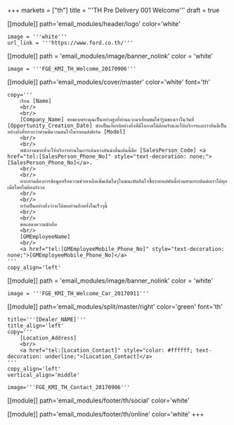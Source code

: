 +++
markets = ["th"]
title = '''TH Pre Delivery 001 Welcome'''
draft = true

[[module]]
path='email_modules/header/logo'
color='white'

	image = '''white'''
	url_link = '''https://www.ford.co.th/'''

[[module]]
path = 'email_modules/image/banner_nolink'
color = 'white'

	image = '''FGE_KMI_TH_Welcome_20170906'''

[[module]]
path='email_modules/cover/master'
color='white'
font='th'

	copy='''
		เรียน [Name]
		<br/>
		<br/>
		[Company_Name] ขอขอบพระคุณเป็นอย่างสูงที่ท่านแวะมาเยี่ยมชมโชว์รูมของเราในวันที่ [Opportunity_Creation_Date] นับเป็นเกียรติอย่างยิ่งที่มีโอกาสได้ต้อนรับและให้บริการและเรายินดีเป็นอย่างยิ่งที่ทราบว่าท่านมีความสนใจในรถยนต์ฟอร์ด [Model]
		<br/>
		<br/>
		พนักงานขายที่จะให้บริการท่านในการเดินทางอันน่าตื่นเต้นนี้คือ [SalesPerson_Code] <a href="tel:[SalesPerson_Phone_No]" style="text-decoration: none;">[SalesPerson_Phone_No]</a>.
		<br/>
		<br/>
		หากท่านต้องการข้อมูลหรือความช่วยเหลือเพิ่มเติมใดๆในขณะตัดสินใจซื้อรถยนต์คันนี้ท่านสามารถติดต่อเราได้ทุกเมื่อโดยไม่ต้องกังวล
		<br/>
		<br/>
		หวังเป็นอย่างยิ่งว่าจะได้พบท่านอีกครั้งในเร็วๆนี้
		<br/>
		<br/>
		ขอแสดงความนับถือ
		<br/>
		[GMEmployeeName]
		<br/>
		<a href="tel:[GMEmployeeMobile_Phone_No]" style="text-decoration: none;">[GMEmployeeMobile_Phone_No]</a>
	'''
	copy_align='left'

[[module]]
path = 'email_modules/image/banner_nolink'
color = 'white'

	image = '''FGE_KMI_TH_Welcome_Car_20170911'''

[[module]]
path='email_modules/split/master/right'
color='green'
font='th'

	title='''[Dealer_NAME]'''
	title_align='left'
	copy='''
		[Location_Address]
		<br/>
		<a href="tel:[Location_Contact]" style="color: #ffffff; text-decoration: underline;">[Location_Contact]</a>
	'''
	copy_align='left'
	vertical_align='middle'

	image='''FGE_KMI_TH_Contact_20170906'''

[[module]]
path='email_modules/footer/th/social'
color='white'

[[module]]
path='email_modules/footer/th/online'
color='white'
+++